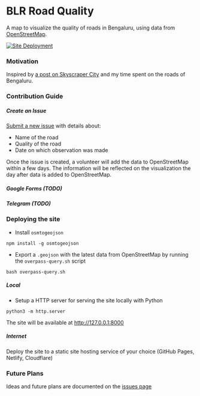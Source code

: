 # BLR Road Quality

A map to visualize the quality of roads in Bengaluru, using data from [OpenStreetMap](https://openstreetmap.in).

[![Site Deployment](https://github.com/Vonter/blr-road-quality/actions/workflows/pages.yml/badge.svg?branch=main)](https://github.com/Vonter/blr-road-quality/actions/workflows/pages.yml)

### Motivation

Inspired by [a post on Skyscraper City](https://www.skyscrapercity.com/threads/bengaluru-roads-flyovers-underpasses.1025435/post-179718345) and my time spent on the roads of Bengaluru.

### Contribution Guide

##### Create an Issue

[Submit a new issue](https://github.com/Vonter/india-polling-stations/issues/new) with details about:
* Name of the road
* Quality of the road
* Date on which observation was made

Once the issue is created, a volunteer will add the data to OpenStreetMap within a few days. The information will be reflected on the visualization the day after data is added to OpenStreetMap.

##### Google Forms (TODO)

##### Telegram (TODO)

### Deploying the site

* Install `osmtogeojson`

`npm install -g osmtogeojson`

* Export a `.geojson` with the latest data from OpenStreetMap by running the `overpass-query.sh` script

`bash overpass-query.sh`

##### Local

* Setup a HTTP server for serving the site locally with Python

`python3 -m http.server`

The site will be available at http://127.0.0.1:8000

##### Internet

Deploy the site to a static site hosting service of your choice (GitHub Pages, Netlify, Cloudflare)

### Future Plans

Ideas and future plans are documented on the [issues page](https://github.com/Vonter/blr-road-quality/issues)
